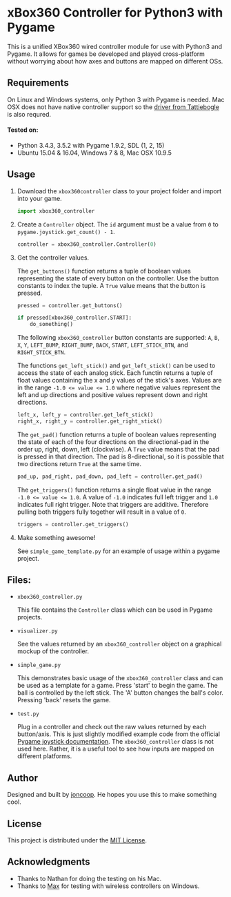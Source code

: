 # xBox360 Controller for Python3 with Pygame

This is a unified XBox360 wired controller module for use with Python3 and Pygame. It allows for games be developed and played cross-platform without worrying about how axes and buttons are mapped on different OSs.

## Requirements

On Linux and Windows systems, only Python 3 with Pygame is needed. Mac OSX does not have native controller support so the [driver from Tattiebogle](http://tattiebogle.net/index.php/ProjectRoot/Xbox360Controller/OsxDriver) is also requred.

#### Tested on:

- Python 3.4.3, 3.5.2 with Pygame 1.9.2, SDL (1, 2, 15)
- Ubuntu 15.04 & 16.04, Windows 7 & 8, Mac OSX 10.9.5

## Usage

1. Download the `xbox360controller` class to your project folder and import into your game.

    ```python
    import xbox360_controller
    ```

2. Create a `Controller` object. The `id` argument must be a value from `0` to `pygame.joystick.get_count() - 1`.

    ```python
    controller = xbox360_controller.Controller(0)
    ```

3. Get the controller values.

    The `get_buttons()` function returns a tuple of boolean values representing the state of every button on the controller. Use the button constants to index the tuple. A `True` value means that the button is pressed.

    ```python
    pressed = controller.get_buttons()

    if pressed[xbox360_controller.START]:
        do_something()
    ```

    The following `xbox360_controller` button constants are supported:
    `A`, `B`, `X`, `Y`, `LEFT_BUMP`, `RIGHT_BUMP`, `BACK`, `START`, `LEFT_STICK_BTN`, and `RIGHT_STICK_BTN`.

    The functions `get_left_stick()` and `get_left_stick()` can be used to access the state of each analog stick. Each functin returns a tuple of float values containing the x and y values of the stick's axes. Values are in the range `-1.0 <= value <= 1.0` where negative values represent the left and up directions and positive values represent down and right directions.

    ```python
    left_x, left_y = controller.get_left_stick()
    right_x, right_y = controller.get_right_stick()
    ```

    The `get_pad()` function returns a tuple of boolean values representing the state of each of the four directions on the directional-pad in the order up, right, down, left (clockwise). A `True` value means that the pad is pressed in that direction. The pad is 8-directional, so it is possible that two directions return `True` at the same time.

    ```python
    pad_up, pad_right, pad_down, pad_left = controller.get_pad()
    ```

    The `get_triggers()` function returns a single float value in the range `-1.0 <= value <= 1.0`. A value of `-1.0` indicates full left trigger and `1.0` indicates full right trigger. Note that triggers are additive. Therefore pulling both triggers fully together will result in a value of `0`.

    ```python
    triggers = controller.get_triggers()
    ```

4. Make something awesome!

    See `simple_game_template.py` for an example of usage within a pygame project.

## Files:

- `xbox360_controller.py`

  This file contains the `Controller` class which can be used in Pygame projects.

- `visualizer.py`

  See the values returned by an `xbox360_controller` object on a graphical mockup of the controller.

- `simple_game.py`

  This demonstrates basic usage of the `xbox360_controller` class and can be used as a template for a game. Press 'start' to begin the game. The ball is controlled by the left stick. The 'A' button changes the ball's color. Pressing 'back' resets the game.

- `test.py`

  Plug in a controller and check out the raw values returned by each button/axis. This is just slightly modified example code from the official [Pygame joystick documentation](https://www.pygame.org/docs/ref/joystick.html). The `xbox360_controller` class is not used here. Rather, it is a useful tool to see how inputs are mapped on different platforms.

## Author

Designed and built by [joncoop](https://github.com/joncoop). He hopes you use this to make something cool.

## License

This project is distributed under the [MIT License](LICENSE.md).

## Acknowledgments

- Thanks to Nathan for doing the testing on his Mac.
- Thanks to [Max](https://github.com/DovahRahDoLu) for testing with wireless controllers on Windows.
